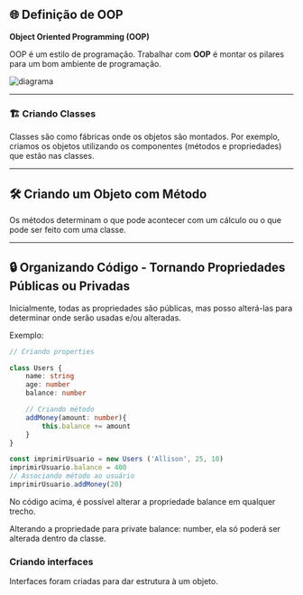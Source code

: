 ## 🌐 Definição de OOP

**Object Oriented Programming (OOP)**

OOP é um estilo de programação. Trabalhar com **OOP** é montar os pilares para um bom ambiente de programação.

![diagrama](./img/diagrama.png)

---

### 🏗️ Criando Classes

Classes são como fábricas onde os objetos são montados. Por exemplo, criamos os objetos utilizando os componentes (métodos e propriedades) que estão nas classes.

---

## 🛠️ Criando um Objeto com Método

Os métodos determinam o que pode acontecer com um cálculo ou o que pode ser feito com uma classe.

---

## 🔒 Organizando Código - Tornando Propriedades Públicas ou Privadas

Inicialmente, todas as propriedades são públicas, mas posso alterá-las para determinar onde serão usadas e/ou alteradas.

Exemplo:

```typescript
// Criando properties

class Users {
    name: string
    age: number
    balance: number

    // Criando método
    addMoney(amount: number){
        this.balance += amount
    }
}

const imprimirUsuario = new Users ('Allison', 25, 10)
imprimirUsuario.balance = 400
// Associando método ao usuário
imprimirUsuario.addMoney(20)
```

No código acima, é possível alterar a propriedade balance em qualquer trecho.

Alterando a propriedade para private balance: number, ela só poderá ser alterada dentro da classe.

### Criando interfaces

Interfaces foram criadas para dar estrutura à um objeto.
